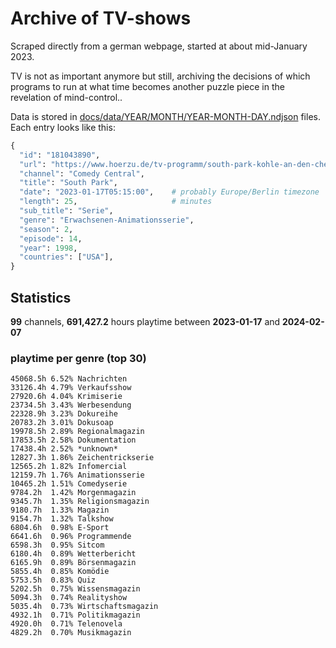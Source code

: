 # Archive of TV-shows

Scraped directly from a german webpage, started at about mid-January 2023.

TV is not as important anymore but still, archiving the decisions of which programs to run at what time
becomes another puzzle piece in the revelation of mind-control.. 

Data is stored in [docs/data/YEAR/MONTH/YEAR-MONTH-DAY.ndjson](docs/data/) files. 
Each entry looks like this:

```python
{
  "id": "181043890", 
  "url": "https://www.hoerzu.de/tv-programm/south-park-kohle-an-den-chefkoch/bid_181043890/", 
  "channel": "Comedy Central", 
  "title": "South Park", 
  "date": "2023-01-17T05:15:00",    # probably Europe/Berlin timezone 
  "length": 25,                     # minutes 
  "sub_title": "Serie", 
  "genre": "Erwachsenen-Animationsserie", 
  "season": 2, 
  "episode": 14, 
  "year": 1998, 
  "countries": ["USA"],
}
```

## Statistics

**99** channels, **691,427.2** hours playtime between **2023-01-17** and **2024-02-07**


### playtime per genre (top 30)

    45068.5h 6.52% Nachrichten
    33126.4h 4.79% Verkaufsshow
    27920.6h 4.04% Krimiserie
    23734.5h 3.43% Werbesendung
    22328.9h 3.23% Dokureihe
    20783.2h 3.01% Dokusoap
    19978.5h 2.89% Regionalmagazin
    17853.5h 2.58% Dokumentation
    17438.4h 2.52% *unknown*
    12827.3h 1.86% Zeichentrickserie
    12565.2h 1.82% Infomercial
    12159.7h 1.76% Animationsserie
    10465.2h 1.51% Comedyserie
    9784.2h  1.42% Morgenmagazin
    9345.7h  1.35% Religionsmagazin
    9180.7h  1.33% Magazin
    9154.7h  1.32% Talkshow
    6804.6h  0.98% E-Sport
    6641.6h  0.96% Programmende
    6598.3h  0.95% Sitcom
    6180.4h  0.89% Wetterbericht
    6165.9h  0.89% Börsenmagazin
    5855.4h  0.85% Komödie
    5753.5h  0.83% Quiz
    5202.5h  0.75% Wissensmagazin
    5094.3h  0.74% Realityshow
    5035.4h  0.73% Wirtschaftsmagazin
    4932.1h  0.71% Politikmagazin
    4920.0h  0.71% Telenovela
    4829.2h  0.70% Musikmagazin
